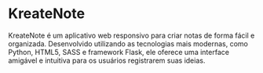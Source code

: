 # KreateNote
KreateNote é um aplicativo web responsivo para criar notas de forma fácil e organizada. Desenvolvido utilizando as tecnologias mais modernas, como Python, HTML5, SASS e framework Flask, ele oferece uma interface amigável e intuitiva para os usuários registrarem suas ideias. 
